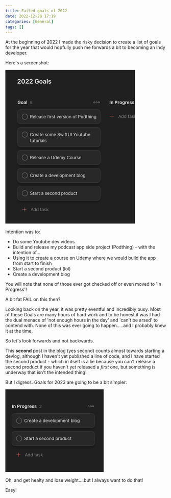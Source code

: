 ```yaml
---
title: Failed goals of 2022
date: 2022-12-28 17:19
categories: [General]
tags: []
---
```

At the beginning of 2022 I made the risky decision to create a list of goals for the year that would hopfully push me forwards a bit to becoming an indy developer.

Here's a screenshot:

![2022 Goal List](/assets/img/2022-12-28-todo.png)



Intention was to:

* Do some Youtube dev videos
* Build and release my podcast app side project (Podthing) - with the intention of...
* Using it to create a course on Udemy where we would build the app from start to finish
* Start a second product (lol)
* Create a development blog

You will note that none of those ever got checked off or even moved to 'In Progress'!

A bit fat FAIL on this then?

Looking back on the year, it was pretty eventful and incredibly busy. Most of these Goals are many hours of hard work and to be honest it was I had the dual menace of 'not enough hours in the day' and 'can't be arsed' to contend with. None of this was ever going to happen.....and I probably knew it at the time.

So let's look forwards and not backwards.

This **second** post in the blog (yes second) counts almost towards starting a devlog, although I haven't yet published a line of code, and I have started the second product - which in itself is a lie because you can't release a second product if you haven't yet released a *first* one, but something is underway that isn't the intended thing!

But I digress. Goals for 2023 are going to be a bit simpler:

![2023 Goals, definitely](/assets/img/2022-12-28-goals.png)



Oh, and get healty and lose weight....but I always want to do that!

Easy!
